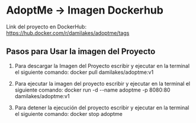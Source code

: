 # AdoptMe -> Imagen Dockerhub

Link del proyecto en DockerHub: https://hub.docker.com/r/damilakes/adoptme/tags

## Pasos para Usar la imagen del Proyecto

1. Para descargar la Imagen del Proyecto escribir y ejecutar en la terminal el siguiente comando: 
docker pull damilakes/adoptme:v1

2. Para ejecutar la imagen del proyecto escribir y ejecutar en la terminal el siguiente comando:
docker run -d --name adoptme -p 8080:80 damilakes/adoptme:v1

3. Para detener la ejecución del proyecto escribir y ejecutar en la terminal el siguiente comando:
docker stop adoptme
